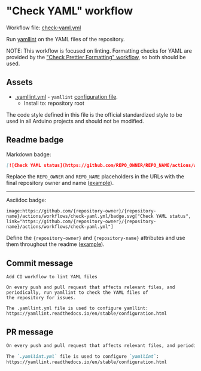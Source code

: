# "Check YAML" workflow

Workflow file: [check-yaml.yml](check-yaml.yml)

Run [yamllint](https://github.com/adrienverge/yamllint) on the YAML files of the repository.

NOTE: This workflow is focused on linting. Formatting checks for YAML are provided by the ["Check Prettier Formatting" workflow](check-prettier-formatting.md), so both should be used.

## Assets

- [.yamllint.yml](assets/check-yaml/.yamllint.yml) - `yamllint` [configuration file](https://yamllint.readthedocs.io/en/stable/configuration.html).
  - Install to: repository root

The code style defined in this file is the official standardized style to be used in all Arduino projects and should not be modified.

## Readme badge

Markdown badge:

```markdown
[![Check YAML status](https://github.com/REPO_OWNER/REPO_NAME/actions/workflows/check-yaml.yml/badge.svg)](https://github.com/REPO_OWNER/REPO_NAME/actions/workflows/check-yaml.yml)
```

Replace the `REPO_OWNER` and `REPO_NAME` placeholders in the URLs with the final repository owner and name ([example](https://raw.githubusercontent.com/arduino-libraries/ArduinoIoTCloud/master/README.md)).

---

Asciidoc badge:

```adoc
image:https://github.com/{repository-owner}/{repository-name}/actions/workflows/check-yaml.yml/badge.svg["Check YAML status", link="https://github.com/{repository-owner}/{repository-name}/actions/workflows/check-yaml.yml"]
```

Define the `{repository-owner}` and `{repository-name}` attributes and use them throughout the readme ([example](https://raw.githubusercontent.com/arduino-libraries/WiFiNINA/master/README.adoc)).

## Commit message

```
Add CI workflow to lint YAML files

On every push and pull request that affects relevant files, and periodically, run yamllint to check the YAML files of
the repository for issues.

The .yamllint.yml file is used to configure yamllint:
https://yamllint.readthedocs.io/en/stable/configuration.html
```

## PR message

```markdown
On every push and pull request that affects relevant files, and periodically, run [`yamllint`](https://github.com/adrienverge/yamllint) to check the YAML files of the repository for issues.

The `.yamllint.yml` file is used to configure `yamllint`:
https://yamllint.readthedocs.io/en/stable/configuration.html
```
